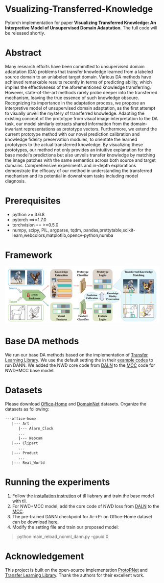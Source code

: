 # Vsualizing-Transferred-Knowledge
Pytorch implementation for paper **Visualizing Transferred Knowledge: An Interpretive Model of Unsupervised Domain Adaptation**. The full code will be released shortly.

# Abstract
Many research efforts have been committed to unsupervised domain adaptation (DA) problems that transfer knowledge learned from a labeled source domain to an unlabeled target domain. Various DA methods have achieved remarkable results recently in terms of predicting ability, which implies the effectiveness of the aforementioned knowledge transferring. However, state-of-the-art methods rarely probe deeper into the transferred mechanism, leaving the true essence of such knowledge obscure. Recognizing its importance in the adaptation process, we propose an interpretive model of unsupervised domain adaptation, as the first attempt to visually unveil the mystery of transferred knowledge. Adapting the existing concept of the prototype from visual image interpretation to the DA task, our model similarly extracts shared information from the domain-invariant representations as prototype vectors. Furthermore, we extend the current prototype method with our novel prediction calibration and knowledge fidelity preservation modules, to orientate the learned prototypes to the actual transferred knowledge. By visualizing these prototypes, our method not only provides an intuitive explanation for the base model's predictions but also unveils transfer knowledge by matching  the image patches with the same semantics across both source and target domains. Comprehensive experiments and in-depth explorations demonstrate the efficacy of our method in understanding the transferred mechanism and its potential in downstream tasks including model diagnosis. 

# Prerequisites
- python >= 3.6.8
- pytorch ==>=1.7.0
- torchvision == >=0.5.0
- numpy, scipy, PIL, argparse, tqdm, pandas,prettytable,scikit-learn,webcolors,matplotlib,opencv-python,numba

# Framework
![Alt text](framework.png?raw=true "Title")


# Base DA methods
We run our base DA methods based on the implementation of [Transfer Learning Library](https://github.com/thuml/Transfer-Learning-Library).
We use the default setting the in their [example codes](https://github.com/thuml/Transfer-Learning-Library/tree/master/examples/domain_adaptation/image_classification) to run DANN.
We added the NWD core code from [DALN](https://github.com/xiaoachen98/DALN) to the [MCC](https://github.com/thuml/Transfer-Learning-Library/blob/master/examples/domain_adaptation/image_classification/mcc.py) code for NWD+MCC base model. 


# Datasets
Please download [Office-Home](https://drive.google.com/file/d/0B81rNlvomiwed0V1YUxQdC1uOTg/view) and [DomainNet](http://ai.bu.edu/M3SDA/) datasets.
Organize the datasets as following:

    ---office-home
       |--- Art
          |--- Alarm_Clock
          ...
          |--- Webcam
       |--- Clipart
          ...
       |--- Product
          ...
       |--- Real_World


# Running the experiments
1. Follow the [installation instrution](https://github.com/thuml/Transfer-Learning-Library#Installation) of tll liabrary and train the base model with tll.
2. For NWD+MCC model, add the core code of NWD loss from [DALN](https://github.com/xiaoachen98/DALN) to the [MCC](https://github.com/thuml/Transfer-Learning-Library/blob/master/examples/domain_adaptation/image_classification/mcc.py).
3. The pre-trained DANN checkpoint for Ar->Pr on Office-Home dataset can be download [here](https://drive.google.com/file/d/13nGzWd23wuSTi3Awzo0xQKBY2dwKcjxe/view?usp=sharing).
4. Modify the setting file and train our proposed model:
  > python main_reload_nonml_dann.py -gpuid 0


# Acknowledgement
This project is built on the open-source implementation [ProtoPNet](https://github.com/cfchen-duke/ProtoPNet) and [Transfer Learning Library](https://github.com/thuml/Transfer-Learning-Library). Thank the authors for their excellent work.
